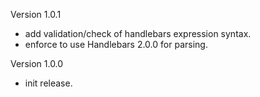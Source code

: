 Version 1.0.1
- add validation/check of handlebars expression syntax.
- enforce to use Handlebars 2.0.0 for parsing.

Version 1.0.0
- init release.
